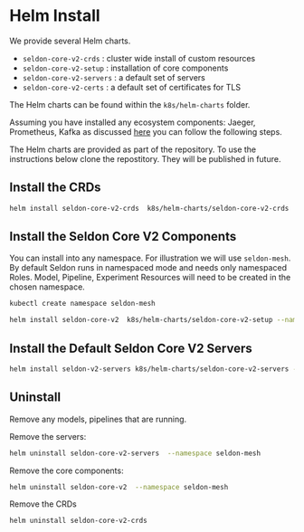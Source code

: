# Helm Install

We provide several Helm charts.

 * `seldon-core-v2-crds` : cluster wide install of custom resources
 * `seldon-core-v2-setup` : installation of core components
 * `seldon-core-v2-servers` : a default set of servers
 * `seldon-core-v2-certs` : a default set of certificates for TLS

The Helm charts can be found within the `k8s/helm-charts` folder.

Assuming you have installed any ecosystem components: Jaeger, Prometheus, Kafka as discussed [here](./index.md) you can follow the
following steps.

The Helm charts are provided as part of the repository. To use the instructions below clone the repostitory. They will be published in future.

## Install the CRDs

```bash
helm install seldon-core-v2-crds  k8s/helm-charts/seldon-core-v2-crds
```

## Install the Seldon Core V2 Components

You can install into any namespace. For illustration we will use `seldon-mesh`. By default Seldon runs in namespaced mode and needs only namespaced Roles. Model, Pipeline, Experiment Resources will need to be created in the chosen namespace.

```bash
kubectl create namespace seldon-mesh
```

```bash
helm install seldon-core-v2  k8s/helm-charts/seldon-core-v2-setup --namespace seldon-mesh
```

## Install the Default Seldon Core V2 Servers

```bash
helm install seldon-v2-servers k8s/helm-charts/seldon-core-v2-servers --namespace seldon-mesh
```

## Uninstall

Remove any models, pipelines that are running. 

Remove the servers:

```bash
helm uninstall seldon-core-v2-servers  --namespace seldon-mesh
```
Remove the core components:

```bash
helm uninstall seldon-core-v2  --namespace seldon-mesh
```

Remove the CRDs

```bash
helm uninstall seldon-core-v2-crds
```